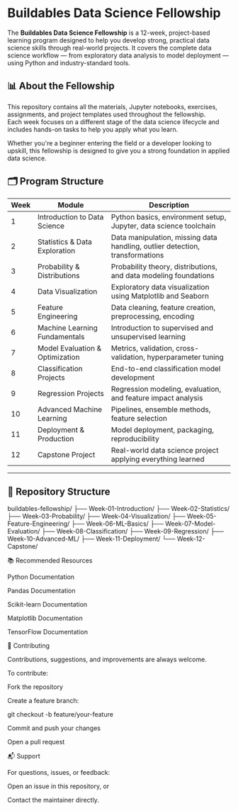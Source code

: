# Buildables Data Science Fellowship

The **Buildables Data Science Fellowship** is a 12-week, project-based learning program designed to help you develop strong, practical data science skills through real-world projects. It covers the complete data science workflow — from exploratory data analysis to model deployment — using Python and industry-standard tools.



## 📊 About the Fellowship

This repository contains all the materials, Jupyter notebooks, exercises, assignments, and project templates used throughout the fellowship.  
Each week focuses on a different stage of the data science lifecycle and includes hands-on tasks to help you apply what you learn.

Whether you're a beginner entering the field or a developer looking to upskill, this fellowship is designed to give you a strong foundation in applied data science.



## 🗂️ Program Structure

| Week | Module | Description |
|------|--------|-------------|
| 1 | Introduction to Data Science | Python basics, environment setup, Jupyter, data science toolchain |
| 2 | Statistics & Data Exploration | Data manipulation, missing data handling, outlier detection, transformations |
| 3 | Probability & Distributions | Probability theory, distributions, and data modeling foundations |
| 4 | Data Visualization | Exploratory data visualization using Matplotlib and Seaborn |
| 5 | Feature Engineering | Data cleaning, feature creation, preprocessing, encoding |
| 6 | Machine Learning Fundamentals | Introduction to supervised and unsupervised learning |
| 7 | Model Evaluation & Optimization | Metrics, validation, cross-validation, hyperparameter tuning |
| 8 | Classification Projects | End-to-end classification model development |
| 9 | Regression Projects | Regression modeling, evaluation, and feature impact analysis |
| 10 | Advanced Machine Learning | Pipelines, ensemble methods, feature selection |
| 11 | Deployment & Production | Model deployment, packaging, reproducibility |
| 12 | Capstone Project | Real-world data science project applying everything learned |

---

## 📁 Repository Structure

buildables-fellowship/
├── Week-01-Introduction/
├── Week-02-Statistics/
├── Week-03-Probability/
├── Week-04-Visualization/
├── Week-05-Feature-Engineering/
├── Week-06-ML-Basics/
├── Week-07-Model-Evaluation/
├── Week-08-Classification/
├── Week-09-Regression/
├── Week-10-Advanced-ML/
├── Week-11-Deployment/
└── Week-12-Capstone/

📚 Recommended Resources

Python Documentation

Pandas Documentation

Scikit-learn Documentation

Matplotlib Documentation

TensorFlow Documentation


🤝 Contributing

Contributions, suggestions, and improvements are always welcome.

To contribute:

Fork the repository

Create a feature branch:

git checkout -b feature/your-feature


Commit and push your changes

Open a pull request

📬 Support

For questions, issues, or feedback:

Open an issue
 in this repository, or

Contact the maintainer directly.
